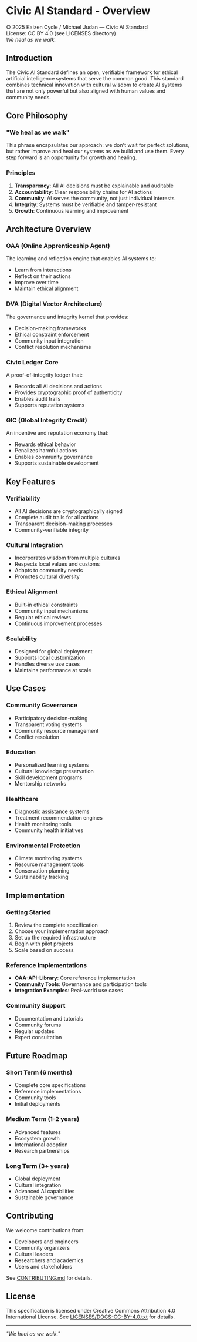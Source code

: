 # Civic AI Standard - Overview

© 2025 Kaizen Cycle / Michael Judan — Civic AI Standard  
License: CC BY 4.0 (see LICENSES directory)  
*We heal as we walk.*

## Introduction

The Civic AI Standard defines an open, verifiable framework for ethical artificial intelligence systems that serve the common good. This standard combines technical innovation with cultural wisdom to create AI systems that are not only powerful but also aligned with human values and community needs.

## Core Philosophy

### "We heal as we walk"
This phrase encapsulates our approach: we don't wait for perfect solutions, but rather improve and heal our systems as we build and use them. Every step forward is an opportunity for growth and healing.

### Principles
1. **Transparency**: All AI decisions must be explainable and auditable
2. **Accountability**: Clear responsibility chains for AI actions
3. **Community**: AI serves the community, not just individual interests
4. **Integrity**: Systems must be verifiable and tamper-resistant
5. **Growth**: Continuous learning and improvement

## Architecture Overview

### OAA (Online Apprenticeship Agent)
The learning and reflection engine that enables AI systems to:
- Learn from interactions
- Reflect on their actions
- Improve over time
- Maintain ethical alignment

### DVA (Digital Vector Architecture)
The governance and integrity kernel that provides:
- Decision-making frameworks
- Ethical constraint enforcement
- Community input integration
- Conflict resolution mechanisms

### Civic Ledger Core
A proof-of-integrity ledger that:
- Records all AI decisions and actions
- Provides cryptographic proof of authenticity
- Enables audit trails
- Supports reputation systems

### GIC (Global Integrity Credit)
An incentive and reputation economy that:
- Rewards ethical behavior
- Penalizes harmful actions
- Enables community governance
- Supports sustainable development

## Key Features

### Verifiability
- All AI decisions are cryptographically signed
- Complete audit trails for all actions
- Transparent decision-making processes
- Community-verifiable integrity

### Cultural Integration
- Incorporates wisdom from multiple cultures
- Respects local values and customs
- Adapts to community needs
- Promotes cultural diversity

### Ethical Alignment
- Built-in ethical constraints
- Community input mechanisms
- Regular ethical reviews
- Continuous improvement processes

### Scalability
- Designed for global deployment
- Supports local customization
- Handles diverse use cases
- Maintains performance at scale

## Use Cases

### Community Governance
- Participatory decision-making
- Transparent voting systems
- Community resource management
- Conflict resolution

### Education
- Personalized learning systems
- Cultural knowledge preservation
- Skill development programs
- Mentorship networks

### Healthcare
- Diagnostic assistance systems
- Treatment recommendation engines
- Health monitoring tools
- Community health initiatives

### Environmental Protection
- Climate monitoring systems
- Resource management tools
- Conservation planning
- Sustainability tracking

## Implementation

### Getting Started
1. Review the complete specification
2. Choose your implementation approach
3. Set up the required infrastructure
4. Begin with pilot projects
5. Scale based on success

### Reference Implementations
- **OAA-API-Library**: Core reference implementation
- **Community Tools**: Governance and participation tools
- **Integration Examples**: Real-world use cases

### Community Support
- Documentation and tutorials
- Community forums
- Regular updates
- Expert consultation

## Future Roadmap

### Short Term (6 months)
- Complete core specifications
- Reference implementations
- Community tools
- Initial deployments

### Medium Term (1-2 years)
- Advanced features
- Ecosystem growth
- International adoption
- Research partnerships

### Long Term (3+ years)
- Global deployment
- Cultural integration
- Advanced AI capabilities
- Sustainable governance

## Contributing

We welcome contributions from:
- Developers and engineers
- Community organizers
- Cultural leaders
- Researchers and academics
- Users and stakeholders

See [CONTRIBUTING.md](../CONTRIBUTING.md) for details.

## License

This specification is licensed under Creative Commons Attribution 4.0 International License. See [LICENSES/DOCS-CC-BY-4.0.txt](../LICENSES/DOCS-CC-BY-4.0.txt) for details.

---

*"We heal as we walk."*